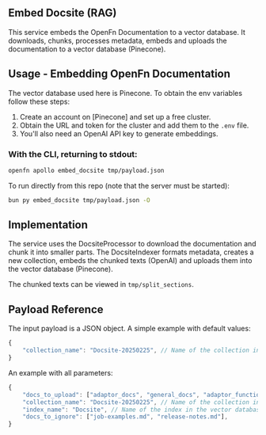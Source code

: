 ## Embed Docsite (RAG)

This service embeds the OpenFn Documentation to a vector database. It downloads, chunks, processes metadata, embeds and uploads the documentation to a vector database (Pinecone). 

## Usage - Embedding OpenFn Documentation

The vector database used here is Pinecone. To obtain the env variables follow these steps:

1. Create an account on [Pinecone] and set up a free cluster.
2. Obtain the URL and token for the cluster and add them to the `.env` file.
3. You'll also need an OpenAI API key to generate embeddings.

### With the CLI, returning to stdout:

```bash
openfn apollo embed_docsite tmp/payload.json
```
To run directly from this repo (note that the server must be started):

```bash
bun py embed_docsite tmp/payload.json -O
```

## Implementation
The service uses the DocsiteProcessor to download the documentation and chunk it into smaller parts. The DocsiteIndexer formats metadata, creates a new collection, embeds the chunked texts (OpenAI) and uploads them into the vector database (Pinecone).

The chunked texts can be viewed in `tmp/split_sections`.

## Payload Reference
The input payload is a JSON object. A simple example with default values:

```js
{
    "collection_name": "Docsite-20250225", // Name of the collection in the vector database.
}
```

An example with all parameters:

```js
{
    "docs_to_upload": ["adaptor_docs", "general_docs", "adaptor_functions"], // Select from 3 types of documentation to upload
    "collection_name": "Docsite-20250225", // Name of the collection in the vector database
    "index_name": "Docsite", // Name of the index in the vector database (an index contains collections)
    "docs_to_ignore": ["job-examples.md", "release-notes.md"],
}
```

